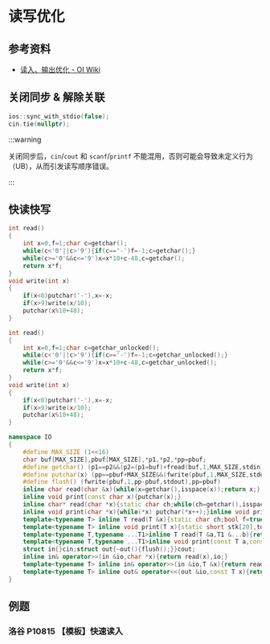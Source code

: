 # 读写优化

## 参考资料

- [读入、输出优化 - OI Wiki](https://oi-wiki.org/contest/io/)

## 关闭同步 & 解除关联

```cpp
ios::sync_with_stdio(false);
cin.tie(nullptr);
```

:::warning

关闭同步后，`cin`/`cout` 和 `scanf`/`printf` 不能混用，否则可能会导致未定义行为（UB），从而引发读写顺序错误。

:::

## 快读快写

<Tabs>
<TabItem value="getchar">

```cpp
int read()
{
	int x=0,f=1;char c=getchar();
	while(c<'0'||c>'9'){if(c=='-')f=-1;c=getchar();}
	while(c>='0'&&c<='9')x=x*10+c-48,c=getchar();
	return x*f;
}
void write(int x)
{
	if(x<0)putchar('-'),x=-x;
	if(x>9)write(x/10);
	putchar(x%10+48);
}
```

</TabItem>
<TabItem value="getchar_unlocked">

```cpp
int read()
{
	int x=0,f=1;char c=getchar_unlocked();
	while(c<'0'||c>'9'){if(c=='-')f=-1;c=getchar_unlocked();}
	while(c>='0'&&c<='9')x=x*10+c-48,c=getchar_unlocked();
	return x*f;
}
void write(int x)
{
	if(x<0)putchar('-'),x=-x;
	if(x>9)write(x/10);
	putchar(x%10+48);
}
```

</TabItem>
<TabItem value="namespace IO">

```cpp
namespace IO
{
	#define MAX_SIZE (1<<16)
	char buf[MAX_SIZE],pbuf[MAX_SIZE],*p1,*p2,*pp=pbuf;
	#define getchar() (p1==p2&&(p2=(p1=buf)+fread(buf,1,MAX_SIZE,stdin),p1==p2)?EOF:*p1++)
	#define putchar(x) (pp==pbuf+MAX_SIZE&&(fwrite(pbuf,1,MAX_SIZE,stdout),pp=pbuf),*pp++=(x))
	#define flush() (fwrite(pbuf,1,pp-pbuf,stdout),pp=pbuf)
	inline char read(char &x){while(x=getchar(),isspace(x));return x;}
	inline void print(const char x){putchar(x);}
	inline char* read(char *x){static char ch;while(ch=getchar(),isspace(ch));while(~ch&&!isspace(ch)) *x++=ch,ch=getchar();*x='\000';return x;}
	inline void print(char *x){while(*x) putchar(*x++);}inline void print(const char *x){while(*x) putchar(*x++);}
	template<typename T> inline T read(T &x){static char ch;bool f=true;x=0;while(ch=getchar(),(~ch&&!isdigit(ch))) f&=(bool)(ch^'-');while(isdigit(ch)) x=(x<<1)+(x<<3)+(ch^48),ch=getchar();return x=f?x:-x;}
	template<typename T> inline void print(T x){static short stk[20],top=0;if(x<0) x=-x,putchar('-');do stk[top++]=x%10,x/=10;while(x);while(top) putchar(stk[--top]^48);}
	template<typename T,typename ...T1>inline T read(T &a,T1 &...b){return read(a),read(b...),a;}
	template<typename T,typename ...T1>inline void print(const T a,const T1 ...b){print(a);print(b...);}
	struct in{}cin;struct out{~out(){flush();}}cout;
	inline in& operator>>(in &io,char *x){return read(x),io;}
	template<typename T> inline in& operator>>(in &io,T &x){return read(x),io;}
	template<typename T> inline out& operator<<(out &io,const T x){return print(x),io;}
}
```

</TabItem>
</Tabs>

## 例题

### 洛谷 P10815 【模板】快速读入

<Problem id="P10815" />
